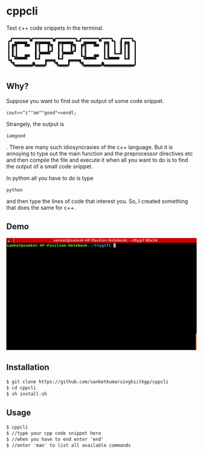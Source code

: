 # cppcli
Test c++ code snippets in the terminal.


![ccpcli](CPPCLI.png)



## Why?

Suppose you want to find out the output of some code snippet.

```
cout<<"i""am""good"<<endl;
```
Strangely, the output is 
```
iamgood
```
.
There are many such idiosyncrasies of the c++ language. But it is annoying to type out the main function and the preprocessor directives etc and then compile the file and execute it when all you want to do is to find the output of a small code snippet.

In python all you have to do is type
```
python
```
and then type the lines of code that interest you.
So, I created something that does the same for c++.


## Demo

![This is how it works](tty.gif)


## Installation
```
$ git clone https://github.com/sanketkumarsinghiitkgp/cppcli
$ cd cppcli
$ sh install.sh
```
## Usage

```
$ cppcli
$ //type your cpp code snippet here
$ //when you have to end enter 'end'
$ //enter 'man' to list all available commands
```
